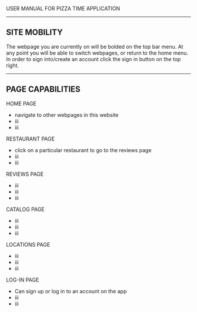USER MANUAL FOR PIZZA TIME APPLICATION

---------------------------------------
SITE MOBILITY
---------------------------------------
The webpage you are currently on will be bolded on the top bar menu.
At any point you will be able to switch webpages, or return to the home menu.
In order to sign into/create an account click the sign in button on the top right.

---------------------------------------
PAGE CAPABILITIES
---------------------------------------
HOME PAGE
  - navigate to other webpages in this website
  - iii
  - iii
  
RESTAURANT PAGE
  - click on a particular restaurant to go to the reviews page
  - iii
  - iii
  
REVIEWS PAGE
  - iii
  - iii
  - iii
  
CATALOG PAGE
  - iii
  - iii
  - iii
  
LOCATIONS PAGE
  - iii
  - iii
  - iii
  
LOG-IN PAGE
  - Can sign up or log in to an account on the app
  - iii
  - iii


